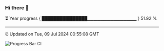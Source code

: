 ### Hi there 👋

⏳ Year progress { ███████████████▁▁▁▁▁▁▁▁▁▁▁▁▁▁▁ } 51.92 %

---

⏰ Updated on Tue, 09 Jul 2024 00:55:08 GMT

![Progress Bar CI](https://github.com/liununu/liununu/workflows/Progress%20Bar%20CI/badge.svg)
